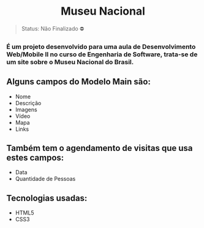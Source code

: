<h1 align="center">Museu Nacional</h1>

> Status: Não Finalizado ⛔

### É um projeto desenvolvido para uma aula de Desenvolvimento Web/Mobile II no curso de Engenharia de Software, trata-se de um site sobre o Museu Nacional do Brasil.

## Alguns campos do Modelo Main são:

+ Nome
+ Descrição
+ Imagens
+ Vídeo 
+ Mapa
+ Links

## Também tem o agendamento de visitas que usa estes campos:

+ Data
+ Quantidade de Pessoas

## Tecnologias usadas:

+ HTML5
+ CSS3
